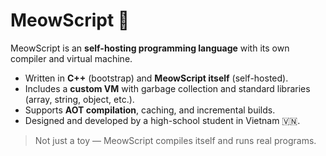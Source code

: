 # MeowScript 🐾

MeowScript is an **self-hosting programming language** with its own compiler and virtual machine.

- Written in **C++** (bootstrap) and **MeowScript itself** (self-hosted).
- Includes a **custom VM** with garbage collection and standard libraries (array, string, object, etc.).
- Supports **AOT compilation**, caching, and incremental builds.
- Designed and developed by a high-school student in Vietnam 🇻🇳.

> Not just a toy — MeowScript compiles itself and runs real programs.